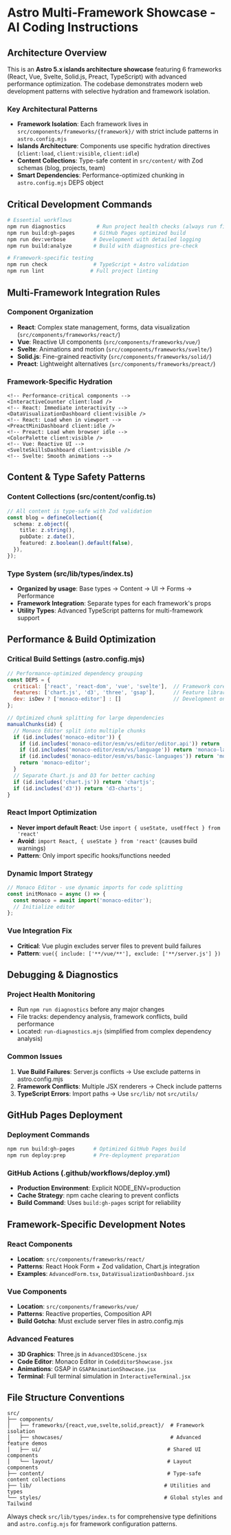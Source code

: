 # Astro Multi-Framework Showcase - AI Coding Instructions

## Architecture Overview

This is an **Astro 5.x islands architecture showcase** featuring 6 frameworks
(React, Vue, Svelte, Solid.js, Preact, TypeScript) with advanced performance
optimization. The codebase demonstrates modern web development patterns with
selective hydration and framework isolation.

### Key Architectural Patterns

- **Framework Isolation**: Each framework lives in
  `src/components/frameworks/{framework}/` with strict include patterns in
  `astro.config.mjs`
- **Islands Architecture**: Components use specific hydration directives
  (`client:load`, `client:visible`, `client:idle`)
- **Content Collections**: Type-safe content in `src/content/` with Zod schemas
  (blog, projects, team)
- **Smart Dependencies**: Performance-optimized chunking in `astro.config.mjs`
  DEPS object

## Critical Development Commands

```bash
# Essential workflows
npm run diagnostics          # Run project health checks (always run first)
npm run build:gh-pages      # GitHub Pages optimized build
npm run dev:verbose         # Development with detailed logging
npm run build:analyze       # Build with diagnostics pre-check

# Framework-specific testing
npm run check               # TypeScript + Astro validation
npm run lint               # Full project linting
```

## Multi-Framework Integration Rules

### Component Organization

- **React**: Complex state management, forms, data visualization
  (`src/components/frameworks/react/`)
- **Vue**: Reactive UI components (`src/components/frameworks/vue/`)
- **Svelte**: Animations and motion (`src/components/frameworks/svelte/`)
- **Solid.js**: Fine-grained reactivity (`src/components/frameworks/solid/`)
- **Preact**: Lightweight alternatives (`src/components/frameworks/preact/`)

### Framework-Specific Hydration

```astro
<!-- Performance-critical components -->
<InteractiveCounter client:load />
<!-- React: Immediate interactivity -->
<DataVisualizationDashboard client:visible />
<!-- React: Load when in viewport -->
<PreactMiniDashboard client:idle />
<!-- Preact: Load when browser idle -->
<ColorPalette client:visible />
<!-- Vue: Reactive UI -->
<SvelteSkillsDashboard client:visible />
<!-- Svelte: Smooth animations -->
```

## Content & Type Safety Patterns

### Content Collections (src/content/config.ts)

```typescript
// All content is type-safe with Zod validation
const blog = defineCollection({
  schema: z.object({
    title: z.string(),
    pubDate: z.date(),
    featured: z.boolean().default(false),
  }),
});
```

### Type System (src/lib/types/index.ts)

- **Organized by usage**: Base types → Content → UI → Forms → Performance
- **Framework Integration**: Separate types for each framework's props
- **Utility Types**: Advanced TypeScript patterns for multi-framework support

## Performance & Build Optimization

### Critical Build Settings (astro.config.mjs)

```javascript
// Performance-optimized dependency grouping
const DEPS = {
  critical: ['react', 'react-dom', 'vue', 'svelte'],  // Framework cores
  features: ['chart.js', 'd3', 'three', 'gsap'],      // Feature libraries
  dev: isDev ? ['monaco-editor'] : []                 // Development only
};

// Optimized chunk splitting for large dependencies
manualChunks(id) {
  // Monaco Editor split into multiple chunks
  if (id.includes('monaco-editor')) {
    if (id.includes('monaco-editor/esm/vs/editor/editor.api')) return 'monaco-core';
    if (id.includes('monaco-editor/esm/vs/language')) return 'monaco-languages';
    if (id.includes('monaco-editor/esm/vs/basic-languages')) return 'monaco-basic-lang';
    return 'monaco-editor';
  }
  // Separate Chart.js and D3 for better caching
  if (id.includes('chart.js')) return 'chartjs';
  if (id.includes('d3')) return 'd3-charts';
}
```

### React Import Optimization

- **Never import default React**: Use
  `import { useState, useEffect } from 'react'`
- **Avoid**: `import React, { useState } from 'react'` (causes build warnings)
- **Pattern**: Only import specific hooks/functions needed

### Dynamic Import Strategy

```javascript
// Monaco Editor - use dynamic imports for code splitting
const initMonaco = async () => {
  const monaco = await import('monaco-editor');
  // Initialize editor
};
```

### Vue Integration Fix

- **Critical**: Vue plugin excludes server files to prevent build failures
- **Pattern**: `vue({ include: ['**/vue/**'], exclude: ['**/server.js'] })`

## Debugging & Diagnostics

### Project Health Monitoring

- Run `npm run diagnostics` before any major changes
- File tracks: dependency analysis, framework conflicts, build performance
- Located: `run-diagnostics.mjs` (simplified from complex dependency analysis)

### Common Issues

1. **Vue Build Failures**: Server.js conflicts → Use exclude patterns in
   astro.config.mjs
2. **Framework Conflicts**: Multiple JSX renderers → Check include patterns
3. **TypeScript Errors**: Import paths → Use `src/lib/` not `src/utils/`

## GitHub Pages Deployment

### Deployment Commands

```bash
npm run build:gh-pages      # Optimized GitHub Pages build
npm run deploy:prep         # Pre-deployment preparation
```

### GitHub Actions (.github/workflows/deploy.yml)

- **Production Environment**: Explicit NODE_ENV=production
- **Cache Strategy**: npm cache clearing to prevent conflicts
- **Build Command**: Uses `build:gh-pages` script for reliability

## Framework-Specific Development Notes

### React Components

- **Location**: `src/components/frameworks/react/`
- **Patterns**: React Hook Form + Zod validation, Chart.js integration
- **Examples**: `AdvancedForm.tsx`, `DataVisualizationDashboard.jsx`

### Vue Components

- **Location**: `src/components/frameworks/vue/`
- **Patterns**: Reactive properties, Composition API
- **Build Gotcha**: Must exclude server files in astro.config.mjs

### Advanced Features

- **3D Graphics**: Three.js in `Advanced3DScene.jsx`
- **Code Editor**: Monaco Editor in `CodeEditorShowcase.jsx`
- **Animations**: GSAP in `GSAPAnimationShowcase.jsx`
- **Terminal**: Full terminal simulation in `InteractiveTerminal.jsx`

## File Structure Conventions

```
src/
├── components/
│   ├── frameworks/{react,vue,svelte,solid,preact}/  # Framework isolation
│   ├── showcases/                                   # Advanced feature demos
│   ├── ui/                                         # Shared UI components
│   └── layout/                                     # Layout components
├── content/                                        # Type-safe content collections
├── lib/                                           # Utilities and types
└── styles/                                        # Global styles and Tailwind
```

Always check `src/lib/types/index.ts` for comprehensive type definitions and
`astro.config.mjs` for framework configuration patterns.
